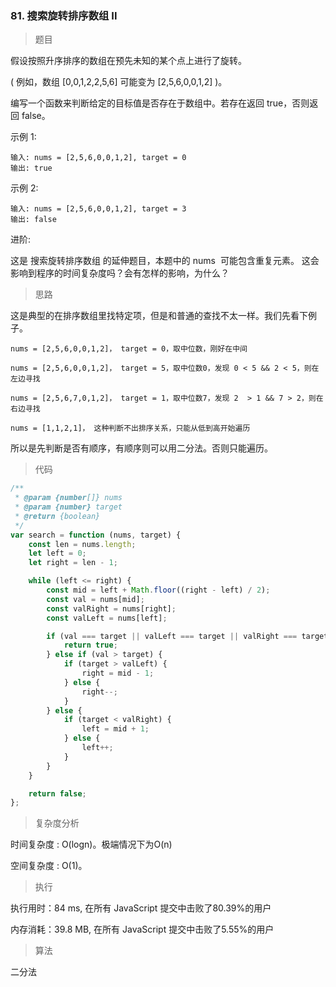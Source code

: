 ### 81. 搜索旋转排序数组 II

> 题目

假设按照升序排序的数组在预先未知的某个点上进行了旋转。

( 例如，数组 [0,0,1,2,2,5,6] 可能变为 [2,5,6,0,0,1,2] )。

编写一个函数来判断给定的目标值是否存在于数组中。若存在返回 true，否则返回 false。

示例 1:
```
输入: nums = [2,5,6,0,0,1,2], target = 0
输出: true
```

示例 2:
```
输入: nums = [2,5,6,0,0,1,2], target = 3
输出: false
```

进阶:

这是 搜索旋转排序数组 的延伸题目，本题中的 nums  可能包含重复元素。
这会影响到程序的时间复杂度吗？会有怎样的影响，为什么？

> 思路

这是典型的在排序数组里找特定项，但是和普通的查找不太一样。我们先看下例子。
```
nums = [2,5,6,0,0,1,2]， target = 0，取中位数，刚好在中间

nums = [2,5,6,0,0,1,2]， target = 5，取中位数0，发现 0 < 5 && 2 < 5，则在左边寻找

nums = [2,5,6,7,0,1,2]， target = 1，取中位数7，发现 2  > 1 && 7 > 2，则在右边寻找

nums = [1,1,2,1]， 这种判断不出排序关系，只能从低到高开始遍历
```
所以是先判断是否有顺序，有顺序则可以用二分法。否则只能遍历。

> 代码

```js
/**
 * @param {number[]} nums
 * @param {number} target
 * @return {boolean}
 */
var search = function (nums, target) {
    const len = nums.length;
    let left = 0;
    let right = len - 1;

    while (left <= right) {
        const mid = left + Math.floor((right - left) / 2);
        const val = nums[mid];
        const valRight = nums[right];
        const valLeft = nums[left];

        if (val === target || valLeft === target || valRight === target) {
            return true;
        } else if (val > target) {
            if (target > valLeft) {
                right = mid - 1;
            } else {
                right--;
            }
        } else {
            if (target < valRight) {
                left = mid + 1;
            } else {
                left++;
            }
        }
    }

    return false;
};
```

> 复杂度分析

时间复杂度 : O(logn)。极端情况下为O(n)

空间复杂度 : O(1)。

> 执行

执行用时：84 ms, 在所有 JavaScript 提交中击败了80.39%的用户

内存消耗：39.8 MB, 在所有 JavaScript 提交中击败了5.55%的用户

> 算法

二分法